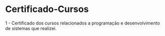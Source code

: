 # Certificado-Cursos

1 - Certificado dos cursos relacionados a programação e desenvolvimento de sistemas que realizei.
